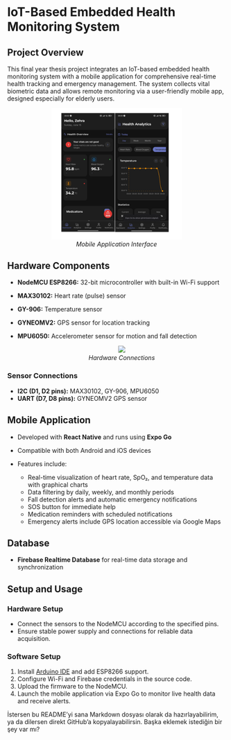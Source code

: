 # IoT-Based Embedded Health Monitoring System

## Project Overview

This final year thesis project integrates an IoT-based embedded health monitoring system with a mobile application for comprehensive real-time health tracking and emergency management. The system collects vital biometric data and allows remote monitoring via a user-friendly mobile app, designed especially for elderly users.

<p align="center">
  <img src="interface.png" width="300"><br>
  <em>Mobile Application Interface</em>
</p>


## Hardware Components

* **NodeMCU ESP8266:** 32-bit microcontroller with built-in Wi-Fi support
* **MAX30102:** Heart rate (pulse) sensor
* **GY-906:** Temperature sensor
* **GYNEOMV2:** GPS sensor for location tracking
* **MPU6050:** Accelerometer sensor for motion and fall detection

  <p align="center">
  <img src="Hardware.png" width="300"><br>
  <em>Hardware Connections</em>
</p>

### Sensor Connections

* **I2C (D1, D2 pins):** MAX30102, GY-906, MPU6050
* **UART (D7, D8 pins):** GYNEOMV2 GPS sensor

## Mobile Application

* Developed with **React Native** and runs using **Expo Go**
* Compatible with both Android and iOS devices
* Features include:

  * Real-time visualization of heart rate, SpO₂, and temperature data with graphical charts
  * Data filtering by daily, weekly, and monthly periods
  * Fall detection alerts and automatic emergency notifications
  * SOS button for immediate help
  * Medication reminders with scheduled notifications
  * Emergency alerts include GPS location accessible via Google Maps

## Database

* **Firebase Realtime Database** for real-time data storage and synchronization

## Setup and Usage

### Hardware Setup

* Connect the sensors to the NodeMCU according to the specified pins.
* Ensure stable power supply and connections for reliable data acquisition.

### Software Setup

1. Install [Arduino IDE](https://www.arduino.cc/en/software) and add ESP8266 support.
2. Configure Wi-Fi and Firebase credentials in the source code.
3. Upload the firmware to the NodeMCU.
4. Launch the mobile application via Expo Go to monitor live health data and receive alerts.


İstersen bu README’yi sana Markdown dosyası olarak da hazırlayabilirim, ya da dilersen direkt GitHub’a kopyalayabilirsin. Başka eklemek istediğin bir şey var mı?
